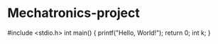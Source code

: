 # Mechatronics-project

#include <stdio.h>
int main() {
   printf("Hello, World!");
   return 0;
   int k;
}

